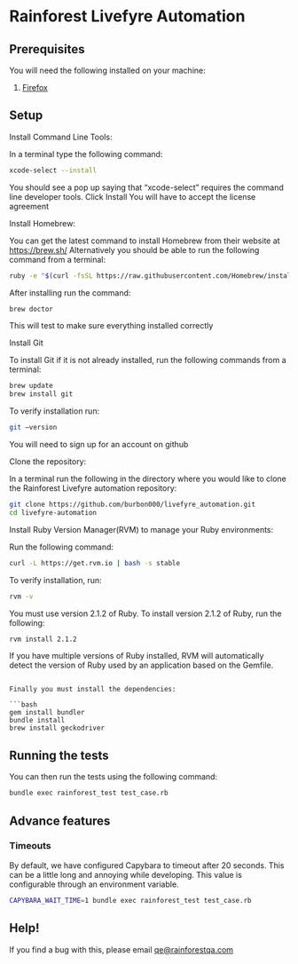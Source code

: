 # Rainforest Livefyre Automation

## Prerequisites

You will need the following installed on your machine:

1. [Firefox](http://www.mozilla.org/en-US/firefox/new/)

## Setup

Install Command Line Tools:

In a terminal type the following command: 
```bash
xcode-select --install
```
You should see a pop up saying that “xcode-select” requires the command line developer tools. Click Install
You will have to accept the license agreement


Install Homebrew:

You can get the latest command to install Homebrew from their website at https://brew.sh/
Alternatively you should be able to run the following command from a terminal:
```bash
ruby -e "$(curl -fsSL https://raw.githubusercontent.com/Homebrew/install/master/install)"
```
After installing run the command: 
```bash
brew doctor
```
This will test to make sure everything installed correctly


Install Git

To install Git if it is not already installed, run the following commands from a terminal:
```bash
brew update
brew install git
```
To verify installation run: 
```bash
git —version
```
You will need to sign up for an account on github


Clone the repository:

In a terminal run the following in the directory where you would like to clone the Rainforest Livefyre automation repository:
```bash
git clone https://github.com/burbon000/livefyre_automation.git
cd livefyre-automation
```


Install Ruby Version Manager(RVM) to manage your Ruby environments:

Run the following command:
```bash
curl -L https://get.rvm.io | bash -s stable
```
To verify installation, run: 
```bash
rvm -v
```
You must use version 2.1.2 of Ruby. To install version 2.1.2 of Ruby, run the following:
```bash
rvm install 2.1.2
```
If you have multiple versions of Ruby installed, RVM will automatically detect the version of Ruby used by an application based on the Gemfile.
```

Finally you must install the dependencies:

```bash
gem install bundler
bundle install
brew install geckodriver
```

## Running the tests

You can then run the tests using the following command:

```bash
bundle exec rainforest_test test_case.rb
```



## Advance features

### Timeouts

By default, we have configured Capybara to timeout after 20 seconds. This can be a little long and annoying while developing. This value is configurable through an environment variable.

```bash
CAPYBARA_WAIT_TIME=1 bundle exec rainforest_test test_case.rb
```

## Help!

If you find a bug with this, please email [qe@rainforestqa.com](mailto:qu@rainforestqa.com)
